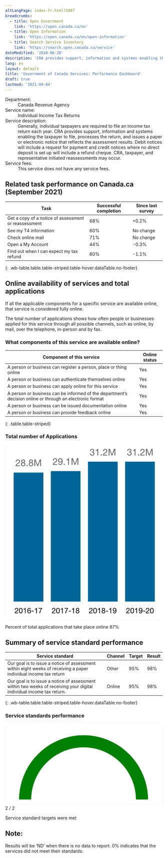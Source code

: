 ```yaml
---
altLangPage: index-fr.html?1097
breadcrumbs:
  - title: Open Government
    link: 'https://open.canada.ca/en'
  - title: Open Information
    link: 'https://open.canada.ca/en/open-information'
  - title: Search Service Inventory
    link: 'https://search.open.canada.ca/service'
dateModified: '2018-06-28'
description: 'CRA provides support, information and systems enabling the taxpayer to file, processes the return, and issues a notice that reflects the assessment results.'
lang: en
layout: default
title: 'Government of Canada Services: Performance Dashboard'
draft: true
lastmod: '2021-04-04'
---
```

<dl class="dl-horizontal">
  <dt>Department:</dt>
  <dd>Canada Revenue Agency</dd>
  <dt>Service name:</dt>
  <dd>Individual Income Tax Returns</dd>
  <dt>Service description:</dt>
  <dd>Generally, individual taxpayers are required to file an income tax return each year. CRA provides support, information and systems enabling the taxpayer to file, processes the return, and issues a paper or electronic notice that reflects the assessment results. Debit notices will include a request for payment and credit notices where no direct deposit is set up will include a refund cheque. CRA, taxpayer, and representative initiated reassessments may occur.</dd>
  <dt>Service fees:</dt>
  <dd>This service does not have any service fees.</dd>
</dl>

## Related task performance on Canada.ca (September 2021)

| Task | Successful completion | Since last survey | 
| --- | --- | --- |
| Get a copy of a notice of assessment or reassessment | 68% | +0.2% |
| See my T4 information | 60% | No change |
| Check online mail | 71% | No change | 
| Open a My Account | 44% | -0.3% |
| Find out when I can expect my tax refund | 60% | -1.1% |
{: .wb-table.table.table-striped.table-hover.dataTable.no-footer}

## Online availability of services and total applications
If all the applicable components for a specific service are available online, that service is considered fully online.

The total number of applications shows how often people or businesses applied for this service through all possible channels, such as online, by mail, over the telephone, in-person and by fax.

### What components of this service are available online?

| Component of this service | Online status |
| --- | --- |
| A person or business can register a person, place or thing online | Yes |
| A person or business can authenticate themselves online | Yes |
| A person or business can apply online for this service | Yes |
| A person or business can be informed of the department’s decision online or through an electronic format | Yes |
| A person or business can be issued documentation online | Yes |
| A person or business can provide feedback online | Yes |
{: .table.table-striped}

### Total number of Applications
![](img/chart1-en.png)

Percent of total applications that take place online 87%

## Summary of service standard performance

| Service standard | Channel | Target | Result |
| --- | --- | --- | --- |
| Our goal is to issue a notice of assessment within eight weeks of receiving a paper individual income tax return | Other | 95% | 98% |
| Our goal is to issue a notice of assessment within two weeks of receiving your digital individual income tax return. | Online | 95% | 98% |
{: .wb-table.table.table-striped.table-hover.dataTable.no-footer}

### Service standards performance
![](img/chart2-en.png)
2 / 2

Service standard targets were met

<div class="alert alert-info">
  <h2>Note:</h2>
  <p>Results will be ‘ND’ when there is no data to report. 0% indicates that the services did not meet their standards.</p>
</div>
